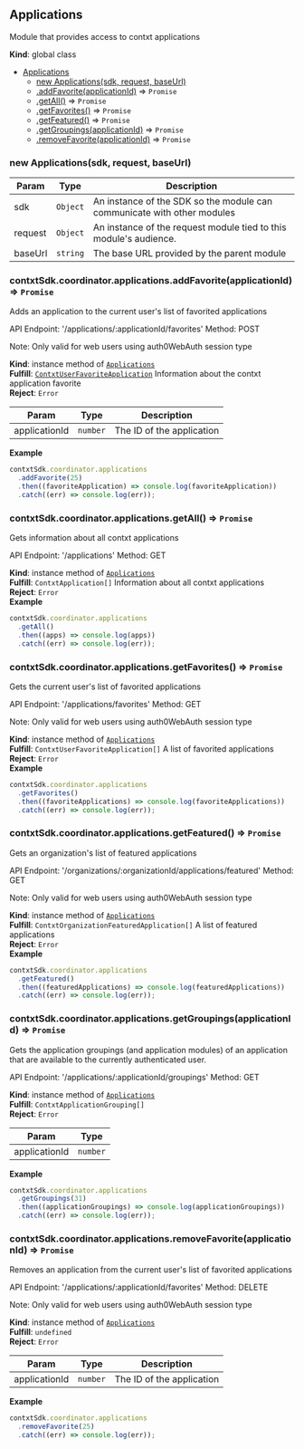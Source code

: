 <a name="Applications"></a>

## Applications
Module that provides access to contxt applications

**Kind**: global class  

* [Applications](#Applications)
    * [new Applications(sdk, request, baseUrl)](#new_Applications_new)
    * [.addFavorite(applicationId)](#Applications+addFavorite) ⇒ <code>Promise</code>
    * [.getAll()](#Applications+getAll) ⇒ <code>Promise</code>
    * [.getFavorites()](#Applications+getFavorites) ⇒ <code>Promise</code>
    * [.getFeatured()](#Applications+getFeatured) ⇒ <code>Promise</code>
    * [.getGroupings(applicationId)](#Applications+getGroupings) ⇒ <code>Promise</code>
    * [.removeFavorite(applicationId)](#Applications+removeFavorite) ⇒ <code>Promise</code>

<a name="new_Applications_new"></a>

### new Applications(sdk, request, baseUrl)

| Param | Type | Description |
| --- | --- | --- |
| sdk | <code>Object</code> | An instance of the SDK so the module can communicate with other modules |
| request | <code>Object</code> | An instance of the request module tied to this module's audience. |
| baseUrl | <code>string</code> | The base URL provided by the parent module |

<a name="Applications+addFavorite"></a>

### contxtSdk.coordinator.applications.addFavorite(applicationId) ⇒ <code>Promise</code>
Adds an application to the current user's list of favorited applications

API Endpoint: '/applications/:applicationId/favorites'
Method: POST

Note: Only valid for web users using auth0WebAuth session type

**Kind**: instance method of [<code>Applications</code>](#Applications)  
**Fulfill**: [<code>ContxtUserFavoriteApplication</code>](./Typedefs.md#ContxtUserFavoriteApplication) Information about the contxt application favorite  
**Reject**: <code>Error</code>  

| Param | Type | Description |
| --- | --- | --- |
| applicationId | <code>number</code> | The ID of the application |

**Example**  
```js
contxtSdk.coordinator.applications
  .addFavorite(25)
  .then((favoriteApplication) => console.log(favoriteApplication))
  .catch((err) => console.log(err));
```
<a name="Applications+getAll"></a>

### contxtSdk.coordinator.applications.getAll() ⇒ <code>Promise</code>
Gets information about all contxt applications

API Endpoint: '/applications'
Method: GET

**Kind**: instance method of [<code>Applications</code>](#Applications)  
**Fulfill**: <code>ContxtApplication[]</code> Information about all contxt applications  
**Reject**: <code>Error</code>  
**Example**  
```js
contxtSdk.coordinator.applications
  .getAll()
  .then((apps) => console.log(apps))
  .catch((err) => console.log(err));
```
<a name="Applications+getFavorites"></a>

### contxtSdk.coordinator.applications.getFavorites() ⇒ <code>Promise</code>
Gets the current user's list of favorited applications

API Endpoint: '/applications/favorites'
Method: GET

Note: Only valid for web users using auth0WebAuth session type

**Kind**: instance method of [<code>Applications</code>](#Applications)  
**Fulfill**: <code>ContxtUserFavoriteApplication[]</code> A list of favorited applications  
**Reject**: <code>Error</code>  
**Example**  
```js
contxtSdk.coordinator.applications
  .getFavorites()
  .then((favoriteApplications) => console.log(favoriteApplications))
  .catch((err) => console.log(err));
```
<a name="Applications+getFeatured"></a>

### contxtSdk.coordinator.applications.getFeatured() ⇒ <code>Promise</code>
Gets an organization's list of featured applications

API Endpoint: '/organizations/:organizationId/applications/featured'
Method: GET

Note: Only valid for web users using auth0WebAuth session type

**Kind**: instance method of [<code>Applications</code>](#Applications)  
**Fulfill**: <code>ContxtOrganizationFeaturedApplication[]</code> A list of featured applications  
**Reject**: <code>Error</code>  
**Example**  
```js
contxtSdk.coordinator.applications
  .getFeatured()
  .then((featuredApplications) => console.log(featuredApplications))
  .catch((err) => console.log(err));
```
<a name="Applications+getGroupings"></a>

### contxtSdk.coordinator.applications.getGroupings(applicationId) ⇒ <code>Promise</code>
Gets the application groupings (and application modules) of an application
that are available to the currently authenticated user.

API Endpoint: '/applications/:applicationId/groupings'
Method: GET

**Kind**: instance method of [<code>Applications</code>](#Applications)  
**Fulfill**: <code>ContxtApplicationGrouping[]</code>  
**Reject**: <code>Error</code>  

| Param | Type |
| --- | --- |
| applicationId | <code>number</code> | 

**Example**  
```js
contxtSdk.coordinator.applications
  .getGroupings(31)
  .then((applicationGroupings) => console.log(applicationGroupings))
  .catch((err) => console.log(err));
```
<a name="Applications+removeFavorite"></a>

### contxtSdk.coordinator.applications.removeFavorite(applicationId) ⇒ <code>Promise</code>
Removes an application from the current user's list of favorited applications

API Endpoint: '/applications/:applicationId/favorites'
Method: DELETE

Note: Only valid for web users using auth0WebAuth session type

**Kind**: instance method of [<code>Applications</code>](#Applications)  
**Fulfill**: <code>undefined</code>  
**Reject**: <code>Error</code>  

| Param | Type | Description |
| --- | --- | --- |
| applicationId | <code>number</code> | The ID of the application |

**Example**  
```js
contxtSdk.coordinator.applications
  .removeFavorite(25)
  .catch((err) => console.log(err));
```
